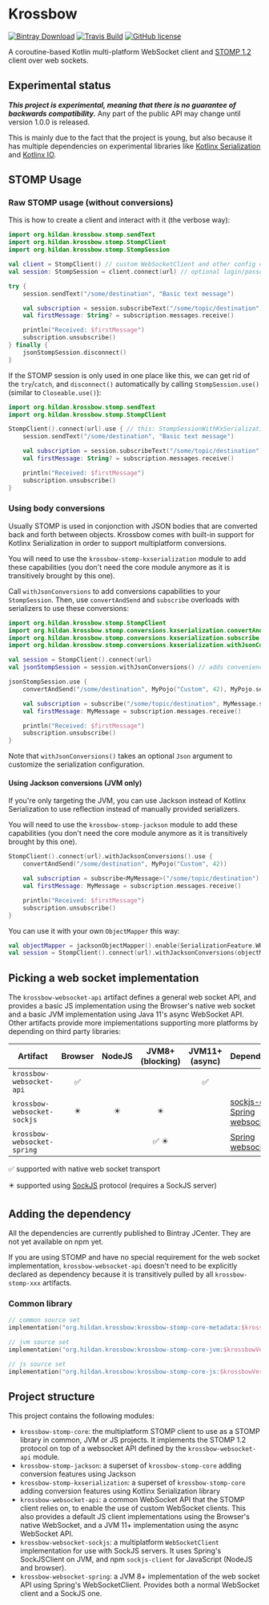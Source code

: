 # Krossbow

[![Bintray Download](https://img.shields.io/bintray/v/joffrey-bion/maven/krossbow-stomp-core.svg?label=bintray)](https://bintray.com/joffrey-bion/maven/krossbow-stomp-core/_latestVersion)
[![Travis Build](https://img.shields.io/travis/joffrey-bion/krossbow/master.svg)](https://travis-ci.org/joffrey-bion/krossbow)
[![GitHub license](https://img.shields.io/badge/license-MIT-blue.svg)](https://github.com/joffrey-bion/krossbow/blob/master/LICENSE)

A coroutine-based Kotlin multi-platform WebSocket client and [STOMP 1.2](https://stomp.github.io/index.html) client
 over web sockets.

## Experimental status

***This project is experimental, meaning that there is no guarantee of backwards compatibility.*** 
Any part of the public API may change until version 1.0.0 is released.

This is mainly due to the fact that the project is young, but also because it has multiple dependencies on
 experimental libraries like [Kotlinx Serialization](https://github.com/Kotlin/kotlinx.serialization) and 
 [Kotlinx IO](https://github.com/Kotlin/kotlinx-io).

## STOMP Usage

### Raw STOMP usage (without conversions)

This is how to create a client and interact with it (the verbose way):

```kotlin
import org.hildan.krossbow.stomp.sendText
import org.hildan.krossbow.stomp.StompClient
import org.hildan.krossbow.stomp.StompSession

val client = StompClient() // custom WebSocketClient and other config can be passed in here
val session: StompSession = client.connect(url) // optional login/passcode can be provided here

try {
    session.sendText("/some/destination", "Basic text message") 

    val subscription = session.subscribeText("/some/topic/destination")
    val firstMessage: String? = subscription.messages.receive()

    println("Received: $firstMessage")
    subscription.unsubscribe()
} finally {
    jsonStompSession.disconnect()
}
```

If the STOMP session is only used in one place like this, we can get rid of the `try`/`catch`, and `disconnect()` 
automatically by calling `StompSession.use()` (similar to `Closeable.use()`):

```kotlin
import org.hildan.krossbow.stomp.sendText
import org.hildan.krossbow.stomp.StompClient

StompClient().connect(url).use { // this: StompSessionWithKxSerialization
    session.sendText("/some/destination", "Basic text message") 

    val subscription = session.subscribeText("/some/topic/destination")
    val firstMessage: String? = subscription.messages.receive()

    println("Received: $firstMessage")
    subscription.unsubscribe()
}
```

### Using body conversions

Usually STOMP is used in conjonction with JSON bodies that are converted back and forth between objects.
Krossbow comes with built-in support for Kotlinx Serialization in order to support multiplatform conversions.

You will need to use the `krossbow-stomp-kxserialization` module to add these capabilities (you don't need the core
 module anymore as it is transitively brought by this one).

Call `withJsonConversions` to add conversions capabilities to your `StompSession`.
Then, use `convertAndSend` and `subscribe` overloads with serializers to use these conversions:

```kotlin
import org.hildan.krossbow.stomp.StompClient
import org.hildan.krossbow.stomp.conversions.kxserialization.convertAndSend
import org.hildan.krossbow.stomp.conversions.kxserialization.subscribe
import org.hildan.krossbow.stomp.conversions.kxserialization.withJsonConversions

val session = StompClient().connect(url)
val jsonStompSession = session.withJsonConversions() // adds convenience methods for kotlinx.serialization's conversions

jsonStompSession.use {
    convertAndSend("/some/destination", MyPojo("Custom", 42), MyPojo.serializer()) 

    val subscription = subscribe("/some/topic/destination", MyMessage.serializer())
    val firstMessage: MyMessage = subscription.messages.receive()

    println("Received: $firstMessage")
    subscription.unsubscribe()
}
```

Note that `withJsonConversions()` takes an optional `Json` argument to customize the serialization configuration.

#### Using Jackson conversions (JVM only)

If you're only targeting the JVM, you can use Jackson instead of Kotlinx Serialization to use reflection instead of
 manually provided serializers.
 
You will need to use the `krossbow-stomp-jackson` module to add these capabilities (you don't need the core
 module anymore as it is transitively brought by this one).

```kotlin
StompClient().connect(url).withJacksonConversions().use {
    convertAndSend("/some/destination", MyPojo("Custom", 42)) 

    val subscription = subscribe<MyMessage>("/some/topic/destination")
    val firstMessage: MyMessage = subscription.messages.receive()

    println("Received: $firstMessage")
    subscription.unsubscribe()
}
```

You can use it with your own `ObjectMapper` this way:

```kotlin
val objectMapper = jacksonObjectMapper().enable(SerializationFeature.WRITE_DATES_AS_TIMESTAMPS)
val session = StompClient().connect(url).withJacksonConversions(objectMapper)
```

## Picking a web socket implementation

The `krossbow-websocket-api` artifact defines a general web socket API, and provides a basic JS implementation using the
 Browser's native web socket and a basic JVM implementation using Java 11's async WebSocket API.
Other artifacts provide more implementations supporting more platforms by depending on third party libraries:

| Artifact                    |           Browser          |           NodeJS           |                JVM8+ (blocking)               |   JVM11+ (async)   | Dependencies                                                                                                                                                                                   |
|-----------------------------|:--------------------------:|:--------------------------:|:---------------------------------------------:|:------------------:|------------------------------------------------------------------------------------------------------------------------------------------------------------------------------------------------|
| `krossbow-websocket-api`    |     :white_check_mark:     |                            |                                               | :white_check_mark: |                                                                                                                                                                                                |
| `krossbow-websocket-sockjs` | :eight_pointed_black_star: | :eight_pointed_black_star: |           :eight_pointed_black_star:          |                    | [sockjs-client](https://github.com/sockjs/sockjs-client), [Spring websocket](https://docs.spring.io/spring-framework/docs/5.0.0.BUILD-SNAPSHOT/spring-framework-reference/html/websocket.html) |
| `krossbow-websocket-spring` |                            |                            | :white_check_mark: :eight_pointed_black_star: |                    | [Spring websocket](https://docs.spring.io/spring-framework/docs/5.0.0.BUILD-SNAPSHOT/spring-framework-reference/html/websocket.html)                                                           |

:white_check_mark: supported with native web socket transport

:eight_pointed_black_star: supported using [SockJS](https://github.com/sockjs/sockjs-client) protocol (requires a SockJS server)

## Adding the dependency

All the dependencies are currently published to Bintray JCenter.
They are not yet available on npm yet.

If you are using STOMP and have no special requirement for the web socket implementation, `krossbow-websocket-api` 
doesn't need to be explicitly declared as dependency because it is transitively pulled by all `krossbow-stomp-xxx` 
artifacts.

### Common library

```kotlin
// common source set
implementation("org.hildan.krossbow:krossbow-stomp-core-metadata:$krossbowVersion")

// jvm source set
implementation("org.hildan.krossbow:krossbow-stomp-core-jvm:$krossbowVersion")

// js source set
implementation("org.hildan.krossbow:krossbow-stomp-core-js:$krossbowVersion")
```

## Project structure
 
This project contains the following modules:
- `krossbow-stomp-core`: the multiplatform STOMP client to use as a STOMP library in common, JVM or JS projects. It
 implements the STOMP 1.2 protocol on top of a websocket API defined by the `krossbow-websocket-api` module.
- `krossbow-stomp-jackson`: a superset of `krossbow-stomp-core` adding conversion features using Jackson
- `krossbow-stomp-kxserialization`: a superset of `krossbow-stomp-core` adding conversion features using Kotlinx
 Serialization library
- `krossbow-websocket-api`: a common WebSocket API that the STOMP client relies on, to enable the use of custom
 WebSocket clients. This also provides a default JS client implementations using the Browser's native WebSocket, and
  a JVM 11+ implementation using the async WebSocket API.
- `krossbow-websocket-sockjs`: a multiplatform `WebSocketClient` implementation for use with SockJS servers. It uses
 Spring's SockJSClient on JVM, and npm `sockjs-client` for JavaScript (NodeJS and browser).
- `krossbow-websocket-spring`: a JVM 8+ implementation of the web socket API using Spring's WebSocketClient. Provides
 both a normal WebSocket client and a SockJS one.

